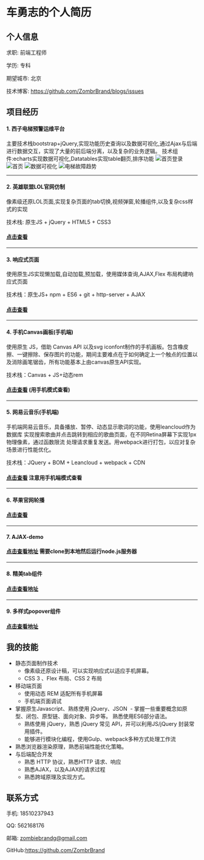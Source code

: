 # 车勇志的个人简历

## 个人信息

求职: 前端工程师

学历: 专科

期望城市: 北京

技术博客: https://github.com/ZombrBrand/blogs/issues



## 项目经历
#### 1. 西子电梯预警运维平台
主要技术栈bootstrap+jQuery,实现功能历史查询以及数据可视化,通过Ajax与后端进行数据交互，实现了大量的前后端分离，以及复杂的业务逻辑。
技术组件:echarts实现数据可视化,Datatables实现table翻页,排序功能
![首页登录](https://i.loli.net/2018/07/18/5b4f4a6b9c1e5.png)
![首页](https://i.loli.net/2018/07/18/5b4f4a6af214b.jpg)
![数据可视化](https://i.loli.net/2018/07/18/5b4f4a6b654e6.png)
![电梯故障趋势](https://i.loli.net/2018/07/18/5b4f4c4c7e6d3.png)


<hr/>


#### 2. 英雄联盟LOL官网仿制

像素级还原LOL页面,实现复杂页面的tab切换,视频弹窗,轮播组件,以及复杂css样式的实现

技术栈: 原生JS + jQuery + HTML5 + CSS3

#### [点击查看](https://zombrbrand.github.io/lol-demo/lol.html)


<hr/>


#### 3. 响应式页面

使用原生JS实现懒加载,自动加载,预加载，使用媒体查询,AJAX,Flex 布局构建响应式页面

技术栈：原生JS+ npm + ES6 + git + http-server + AJAX

#### [点击查看](https://zombrbrand.github.io/simple-demo/index.html)


<hr/>


#### 4. 手机Canvas画板(手机端)

使用原生 JS，借助 Canvas API 以及svg iconfont制作的手机画板。包含橡皮擦、一键擦除、保存图片的功能，期间主要难点在于如何确定上一个触点的位置以及消除画笔锯齿，所有功能基本上由canvas原生API实现。

技术栈：Canvas + JS+动态rem

#### [点击查看](https://zombrbrand.github.io/drawing-board/drawing-board.html) (用手机模式查看)


<hr/>


#### 5. 网易云音乐(手机端)

手机端网易云音乐，具备播放、暂停、动态显示歌词的功能，使用leancloud作为数据库 实现搜索歌曲并点击跳转到相应的歌曲页面，在不同Retina屏幕下实现1px物理像素，通过函数限流 处理请求重复发送。用webpack进行打包，以应对复杂场景进行性能优化。

技术栈：JQuery + BOM  + Leancloud + webpack + CDN

#### [点击查看](https://zombrbrand.github.io/163music-demo/dist/home.html) 注意用手机端模式查看

<hr/>

#### 6. 苹果官网轮播

#### [点击查看](https://zombrbrand.github.io/appleCarousel-demo/Carousel.html)

<hr/>

#### 7. AJAX-demo

#### [点击查看地址](https://zombrbrand.github.io/ajax-demo/ajax-demo.html) 需要clone到本地然后运行node.js服务器


<hr/>


#### 8. 精美tab组件

#### [点击查看地址](https://zombrbrand.github.io/tab-demo1/index.html)


<hr/>


#### 9. 多样式popover组件

#### [点击查看地址](https://zombrbrand.github.io/popover-demo1/index.html)


## 我的技能

- 静态页面制作技术
  - 像素级还原设计稿，可以实现响应式以适应手机屏幕。
  - CSS 3 、Flex 布局、CSS 2 布局
- 移动端页面
  - 使用动态 REM 适配所有手机屏幕
  - 手机端页面调试
- 掌握原生Javascript、熟练使用 jQuery、JSON
  - 掌握一些重要概念如原型、闭包、原型链、面向对象、异步等。 熟悉使用ES6部分语法。
  - 熟练使用 jQuery，熟悉 jQuery 常见 API，并可以利用JS/jQuery 封装常用插件。
  - 能够进行模块化编程，使用Gulp、webpack多种方式处理工作流
- 熟悉浏览器渲染原理，熟悉前端性能优化策略。
- 与后端配合开发
  - 熟悉 HTTP 协议，熟悉HTTP 请求、响应
  - 熟悉AJAX，以及AJAX的请求过程
  - 熟悉跨域原理及实现方式。



## 联系方式

手机: 18510237943

QQ: 562168176

邮箱: zombiebrandg@gmail.com

GitHub:https://github.com/ZombrBrand


